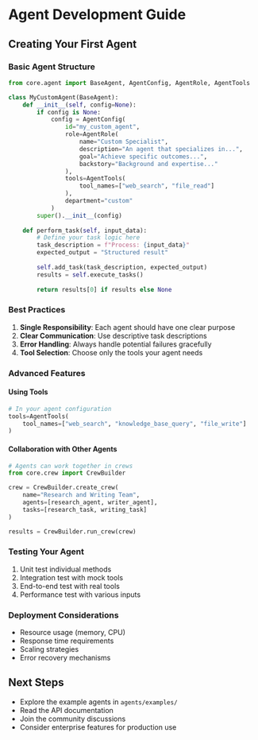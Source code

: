 # Agent Development Guide

## Creating Your First Agent

### Basic Agent Structure

```python
from core.agent import BaseAgent, AgentConfig, AgentRole, AgentTools

class MyCustomAgent(BaseAgent):
    def __init__(self, config=None):
        if config is None:
            config = AgentConfig(
                id="my_custom_agent",
                role=AgentRole(
                    name="Custom Specialist",
                    description="An agent that specializes in...",
                    goal="Achieve specific outcomes...",
                    backstory="Background and expertise..."
                ),
                tools=AgentTools(
                    tool_names=["web_search", "file_read"]
                ),
                department="custom"
            )
        super().__init__(config)
    
    def perform_task(self, input_data):
        # Define your task logic here
        task_description = f"Process: {input_data}"
        expected_output = "Structured result"
        
        self.add_task(task_description, expected_output)
        results = self.execute_tasks()
        
        return results[0] if results else None
```

### Best Practices

1. **Single Responsibility**: Each agent should have one clear purpose
2. **Clear Communication**: Use descriptive task descriptions
3. **Error Handling**: Always handle potential failures gracefully
4. **Tool Selection**: Choose only the tools your agent needs

### Advanced Features

#### Using Tools

```python
# In your agent configuration
tools=AgentTools(
    tool_names=["web_search", "knowledge_base_query", "file_write"]
)
```

#### Collaboration with Other Agents

```python
# Agents can work together in crews
from core.crew import CrewBuilder

crew = CrewBuilder.create_crew(
    name="Research and Writing Team",
    agents=[research_agent, writer_agent],
    tasks=[research_task, writing_task]
)

results = CrewBuilder.run_crew(crew)
```

### Testing Your Agent

1. Unit test individual methods
2. Integration test with mock tools
3. End-to-end test with real tools
4. Performance test with various inputs

### Deployment Considerations

- Resource usage (memory, CPU)
- Response time requirements
- Scaling strategies
- Error recovery mechanisms

## Next Steps

- Explore the example agents in `agents/examples/`
- Read the API documentation
- Join the community discussions
- Consider enterprise features for production use